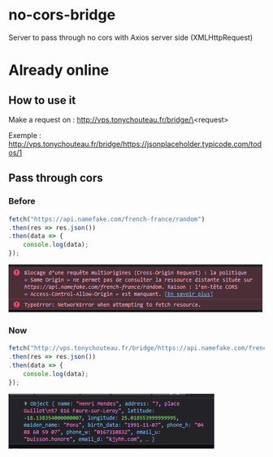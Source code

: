 # **no-cors-bridge**
Server to pass through no cors with Axios server side (XMLHttpRequest)

# **Already online**

## **How to use it**

Make a request on : http://vps.tonychouteau.fr/bridge/\<request\>

Exemple : http://vps.tonychouteau.fr/bridge/https://jsonplaceholder.typicode.com/todos/1

## **Pass through cors**

### **Before**

```javascript
fetch("https://api.namefake.com/french-france/random")
.then(res => res.json())
.then(data => {
	console.log(data);
});
```

![Cross-Origin Error](https://raw.githubusercontent.com/TonyChouteau/no-cors-bridge/master/NotOK.png)

### **Now**

```javascript
fetch("http://vps.tonychouteau.fr/bridge/https://api.namefake.com/french-france/random")
.then(res => res.json())
.then(data => {
	console.log(data);
});
```

![It works !](https://raw.githubusercontent.com/TonyChouteau/no-cors-bridge/master/OK.png)
